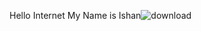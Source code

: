 Hello Internet My Name is Ishan![download](https://user-images.githubusercontent.com/81416295/197374675-47105b4b-adca-480a-8e3d-4747a4900b36.png)
